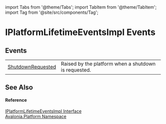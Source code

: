 import Tabs from '@theme/Tabs'; 
import TabItem from '@theme/TabItem'; 
import Tag from '@site/src/components/Tag'; 

# IPlatformLifetimeEventsImpl Events




## Events
<table>
<tr>
<td><a href="E_Avalonia_Platform_IPlatformLifetimeEventsImpl_ShutdownRequested">ShutdownRequested</a></td>
<td>Raised by the platform when a shutdown is requested.</td>
</tr>
</table>

## See Also


#### Reference
<a href="T_Avalonia_Platform_IPlatformLifetimeEventsImpl">IPlatformLifetimeEventsImpl Interface</a>  
<a href="N_Avalonia_Platform">Avalonia.Platform Namespace</a>  
